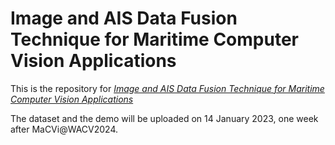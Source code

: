 <div>
  <h1>
    Image and AIS Data Fusion Technique for Maritime Computer Vision Applications
  </h1>
</div>

This is the repository for *[Image and AIS Data Fusion Technique for Maritime Computer Vision Applications](https://openaccess.thecvf.com/content/WACV2024W/MaCVi/html/Gulsoylu_Image_and_AIS_Data_Fusion_Technique_for_Maritime_Computer_Vision_WACVW_2024_paper.html)*

The dataset and the demo will be uploaded on 14 January 2023, one week after MaCVi@WACV2024.
